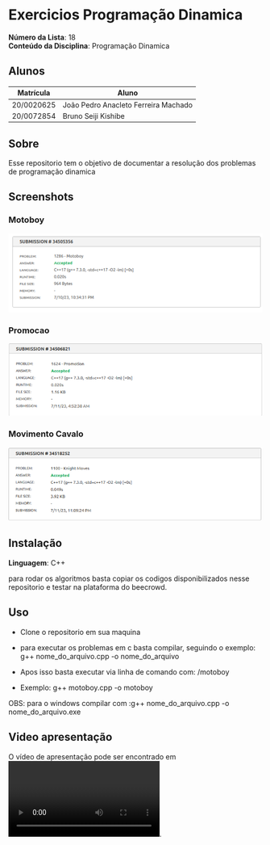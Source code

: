 # Exercicios Programação Dinamica

**Número da Lista**: 18<br>
**Conteúdo da Disciplina**: Programação Dinamica<br>

## Alunos
|Matrícula | Aluno |
| -- | -- |
| 20/0020625|  João Pedro Anacleto Ferreira Machado |
| 20/0072854 |  Bruno Seiji Kishibe |

## Sobre 
Esse repositorio tem o objetivo de documentar a resolução dos problemas de programação dinamica 

## Screenshots

### Motoboy

![becrowd motoboy](/motoboy/m2.png)

### Promocao

![beecrowd promocao](/promocao/p2.PNG)

### Movimento Cavalo

![beecrowd cavalo](/cavalo/c2.PNG)

## Instalação 
**Linguagem**: C++<br>

para rodar os algoritmos basta copiar os codigos disponibilizados nesse repositorio e testar na plataforma do beecrowd.

## Uso 

- Clone o repositorio em sua maquina

- para executar os problemas em c basta compilar, seguindo o exemplo: g++ nome_do_arquivo.cpp -o nome_do_arquivo

- Apos isso basta executar via linha de comando com: /motoboy

- Exemplo: g++ motoboy.cpp -o motoboy 

OBS: para o windows compilar com :g++ nome_do_arquivo.cpp -o nome_do_arquivo.exe

## Video apresentação

O vídeo de apresentação pode ser encontrado em ![VIdeo](/Video.mp4).

